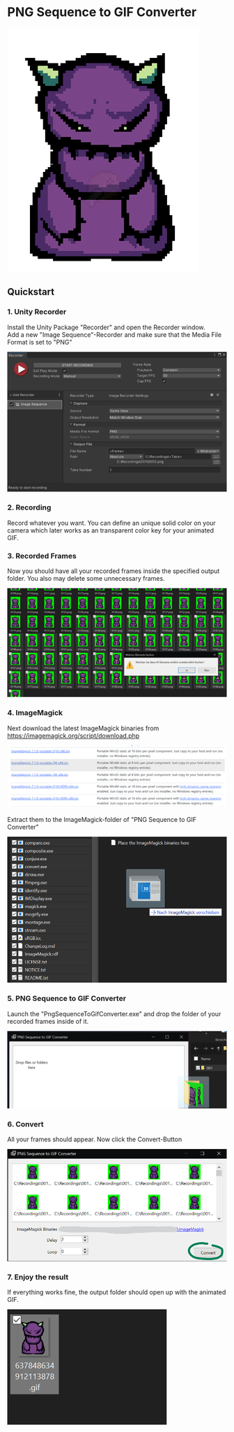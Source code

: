 # PNG Sequence to GIF Converter

![](https://raw.githubusercontent.com/themelektaus/png-sequence-to-gif-converter/main/Screenshots/637848634912113878.gif)

## Quickstart

### 1. Unity Recorder

Install the Unity Package "Recorder" and open the Recorder window.<br>
Add a new "Image Sequence"-Recorder and make sure that the Media File Format is set to "PNG"

![](https://raw.githubusercontent.com/themelektaus/png-sequence-to-gif-converter/main/Screenshots/Example%20Screenshot%201.png)

### 2. Recording

Record whatever you want. You can define an unique solid color on your camera which later works as an transparent color key for your animated GIF.

### 3. Recorded Frames

Now you should have all your recorded frames inside the specified output folder. You also may delete some unnecessary frames.

![](https://raw.githubusercontent.com/themelektaus/png-sequence-to-gif-converter/main/Screenshots/Example%20Screenshot%202.png)

### 4. ImageMagick

Next download the latest ImageMagick binaries from https://imagemagick.org/script/download.php

![](https://raw.githubusercontent.com/themelektaus/png-sequence-to-gif-converter/main/Screenshots/Example%20Screenshot%203.png)

Extract them to the ImageMagick-folder of "PNG Sequence to GIF Converter"

![](https://raw.githubusercontent.com/themelektaus/png-sequence-to-gif-converter/main/Screenshots/Example%20Screenshot%204.png)

### 5. PNG Sequence to GIF Converter

Launch the "PngSequenceToGifConverter.exe" and drop the folder of your recorded frames inside of it.<br>

![](https://raw.githubusercontent.com/themelektaus/png-sequence-to-gif-converter/main/Screenshots/Example%20Screenshot%205.png)

### 6. Convert

All your frames should appear. Now click the Convert-Button

![](https://raw.githubusercontent.com/themelektaus/png-sequence-to-gif-converter/main/Screenshots/Example%20Screenshot%206.png)

### 7. Enjoy the result

If everything works fine, the output folder should open up with the animated GIF.

![](https://raw.githubusercontent.com/themelektaus/png-sequence-to-gif-converter/main/Screenshots/Example%20Screenshot%207.png)


